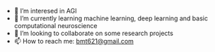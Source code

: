 - 🔭 I’m interesed in AGI
- 🌱 I’m currently learning machine learning, deep learning and basic computational neuroscience
- 👯 I’m looking to collaborate on some research projects
- 📫 How to reach me: bmt621@gmail.com

<!--
**bmt621/bmt621** is a ✨ _special_ ✨ repository because its `README.md` (this file) appears on your GitHub profile.

Here are some ideas to get you started:

- 🔭 I’m interesed in AGI
- 🌱 I’m currently learning machine learning, deep learning and basic computational neuroscience
- 👯 I’m looking to collaborate on some research projects
- 📫 How to reach me: bmt621@gmail.com
-->

